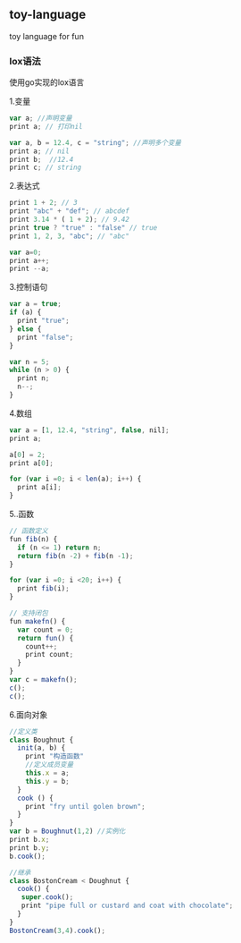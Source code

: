 ## toy-language
toy language for fun


### lox语法 
使用go实现的lox语言

1.变量
```javascript
var a; //声明变量
print a; // 打印nil

var a, b = 12.4, c = "string"; //声明多个变量
print a; // nil
print b;  //12.4
print c; // string
```

2.表达式
```javascript
print 1 + 2; // 3
print "abc" + "def"; // abcdef
print 3.14 * ( 1 + 2); // 9.42
print true ? "true" : "false" // true
print 1, 2, 3, "abc"; // "abc"

var a=0;
print a++;
print --a;
```

3.控制语句
```javascript
var a = true;
if (a) {
  print "true";
} else {
  print "false";
}

var n = 5;
while (n > 0) { 
  print n;
  n--;
}
```
4.数组
```javascript
var a = [1, 12.4, "string", false, nil];
print a;

a[0] = 2;
print a[0];

for (var i =0; i < len(a); i++) {
  print a[i];
}
```

5..函数
```javascript
// 函数定义
fun fib(n) {
  if (n <= 1) return n;
  return fib(n -2) + fib(n -1);
}

for (var i =0; i <20; i++) {
  print fib(i);
}

// 支持闭包
fun makefn() {
  var count = 0;
  return fun() {
    count++;
    print count;
  }
}
var c = makefn();
c();
c();
```

6.面向对象
```javascript
//定义类
class Boughnut {
  init(a, b) {
    print "构造函数"
    //定义成员变量
    this.x = a;
    this.y = b;
  }
  cook () {
    print "fry until golen brown";
  }
}
var b = Boughnut(1,2) //实例化
print b.x;
print b.y;
b.cook();

//继承
class BostonCream < Doughnut {
  cook() {
   super.cook();
   print "pipe full or custard and coat with chocolate";
  }
}
BostonCream(3,4).cook();
```